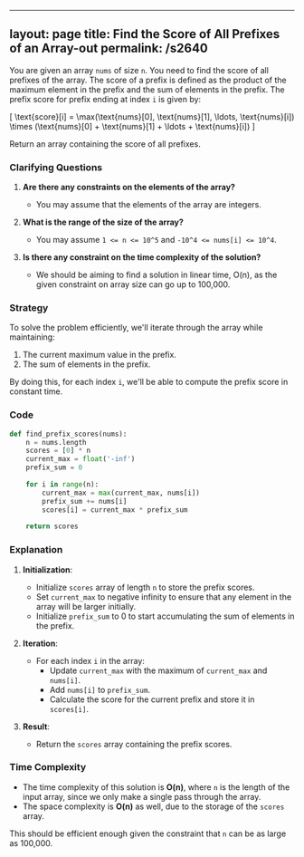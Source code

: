 
---
layout: page
title:  Find the Score of All Prefixes of an Array-out
permalink: /s2640
---
You are given an array `nums` of size `n`. You need to find the score of all prefixes of the array. The score of a prefix is defined as the product of the maximum element in the prefix and the sum of elements in the prefix. The prefix score for prefix ending at index `i` is given by:

\[ \text{score}[i] = \max(\text{nums}[0], \text{nums}[1], \ldots, \text{nums}[i]) \times (\text{nums}[0] + \text{nums}[1] + \ldots + \text{nums}[i]) \]

Return an array containing the score of all prefixes.

### Clarifying Questions
1. **Are there any constraints on the elements of the array?**
   - You may assume that the elements of the array are integers.

2. **What is the range of the size of the array?**
   - You may assume `1 <= n <= 10^5` and `-10^4 <= nums[i] <= 10^4`.

3. **Is there any constraint on the time complexity of the solution?**
   - We should be aiming to find a solution in linear time, O(n), as the given constraint on array size can go up to 100,000.

### Strategy
To solve the problem efficiently, we'll iterate through the array while maintaining:
1. The current maximum value in the prefix.
2. The sum of elements in the prefix.

By doing this, for each index `i`, we'll be able to compute the prefix score in constant time.

### Code
```python
def find_prefix_scores(nums):
    n = nums.length
    scores = [0] * n
    current_max = float('-inf')
    prefix_sum = 0
    
    for i in range(n):
        current_max = max(current_max, nums[i])
        prefix_sum += nums[i]
        scores[i] = current_max * prefix_sum
        
    return scores
```

### Explanation
1. **Initialization**:
   - Initialize `scores` array of length `n` to store the prefix scores.
   - Set `current_max` to negative infinity to ensure that any element in the array will be larger initially.
   - Initialize `prefix_sum` to 0 to start accumulating the sum of elements in the prefix.

2. **Iteration**:
   - For each index `i` in the array:
     - Update `current_max` with the maximum of `current_max` and `nums[i]`.
     - Add `nums[i]` to `prefix_sum`.
     - Calculate the score for the current prefix and store it in `scores[i]`.

3. **Result**:
   - Return the `scores` array containing the prefix scores.

### Time Complexity
- The time complexity of this solution is **O(n)**, where `n` is the length of the input array, since we only make a single pass through the array.
- The space complexity is **O(n)** as well, due to the storage of the `scores` array.

This should be efficient enough given the constraint that `n` can be as large as 100,000.